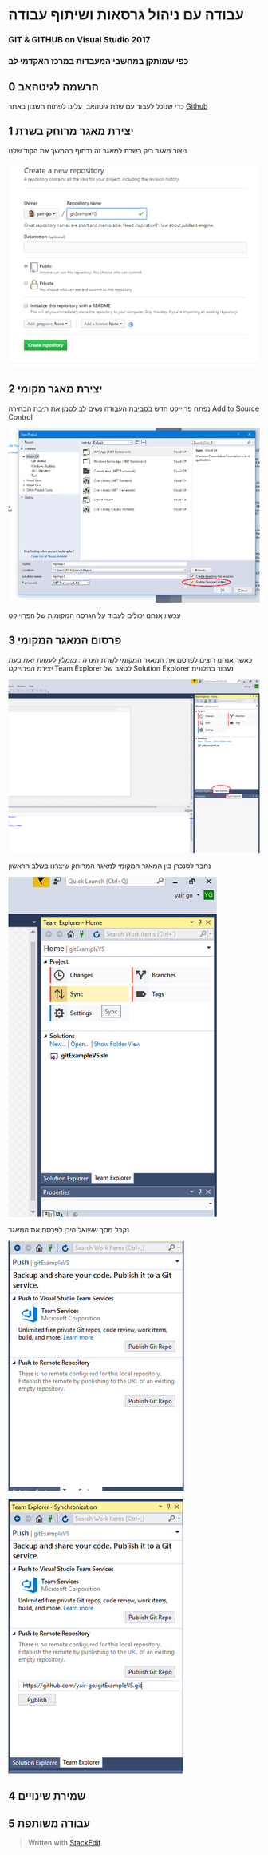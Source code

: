 # עבודה עם ניהול גרסאות ושיתוף עבודה
### GIT & GITHUB on Visual Studio 2017
### כפי שמותקן במחשבי המעבדות במרכז האקדמי לב
 
## 0 הרשמה לגיטהאב
   כדי שנוכל לעבוד עם שרת גיטהאב, עלינו לפתוח חשבון באתר
  [Github](https://www.github.com)

## 1 יצירת מאגר מרוחק בשרת

ניצור מאגר ריק בשרת
למאגר זה נדחוף בהמשך את הקוד שלנו

![new repo](https://github.com/yair-go/gitExampleVS/blob/master/pic/1%20%20Create%20Remote%20Repo/create%20repo.PNG)


## 2 יצירת מאגר מקומי

נפתח פרוייקט חדש בסביבת העבודה
נשים לב לסמן את תיבת הבחירה 
Add to Source Control

![new project](https://github.com/yair-go/gitExampleVS/blob/master/pic/2%20Create%20Local%20Repo/1.png)

עכשיו אנחנו יכולים לעבוד על הגרסה המקומית של הפרוייקט 

## 3 פרסום המאגר המקומי

כאשר אנחנו רוצים לפרסם את המאגר המקומי לשרת
*הערה : מומלץ לעשות זאת בעת יצירת הפרוייקט*
Team Explorer לטאב של  Solution  Explorer נעבור בחלונית 

![Team Explorer](https://github.com/yair-go/gitExampleVS/blob/master/pic/3%20Sync%20and%20Publish/2.png)

נחבר לסנכרן בין המאגר המקומי למאגר המרוחק שיצרנו בשלב הראשון

![Sync](https://github.com/yair-go/gitExampleVS/blob/master/pic/3%20Sync%20and%20Publish/3.png)

נקבל מסך ששואל היכן לפרסם את המאגר

![publish1](https://github.com/yair-go/gitExampleVS/blob/master/pic/3%20Sync%20and%20Publish/publish1.PNG)

![publish2](https://github.com/yair-go/gitExampleVS/blob/master/pic/3%20Sync%20and%20Publish/publish2.PNG)

## 4 שמירת שינויים

## 5 עבודה משותפת

> Written with [StackEdit](https://stackedit.io/).
